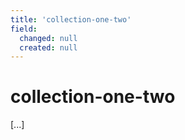 ```yaml
---
title: 'collection-one-two'
field:
  changed: null
  created: null
---
```


# collection-one-two

[...]
